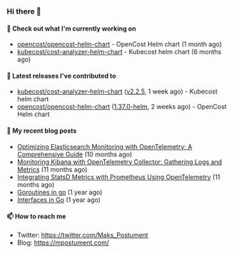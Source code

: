 ### Hi there 👋

#### 👷 Check out what I'm currently working on

- [opencost/opencost-helm-chart](https://github.com/opencost/opencost-helm-chart) - OpenCost Helm chart  (1 month ago)
- [kubecost/cost-analyzer-helm-chart](https://github.com/kubecost/cost-analyzer-helm-chart) - Kubecost helm chart (6 months ago)

#### 🔭 Latest releases I've contributed to

- [kubecost/cost-analyzer-helm-chart](https://github.com/kubecost/cost-analyzer-helm-chart) ([v2.2.5](https://github.com/kubecost/cost-analyzer-helm-chart/releases/tag/v2.2.5), 1 week ago) - Kubecost helm chart
- [opencost/opencost-helm-chart](https://github.com/opencost/opencost-helm-chart) ([1.37.0-helm](https://github.com/opencost/opencost-helm-chart/releases/tag/1.37.0-helm), 2 weeks ago) - OpenCost Helm chart 

#### 📜 My recent blog posts

- [Optimizing Elasticsearch Monitoring with OpenTelemetry: A Comprehensive Guide](https://mpostument.com/posts/programming/observability/otel-elasticsearch/) (10 months ago)
- [Monitoring Kibana with OpenTelemetry Collector: Gathering Logs and Metrics](https://mpostument.com/posts/programming/observability/otel-kibana/) (11 months ago)
- [Integrating StatsD Metrics with Prometheus Using OpenTelemetry](https://mpostument.com/posts/programming/observability/otel-statsd/) (11 months ago)
- [Goroutines in go](https://mpostument.com/posts/programming/golang/basics/go-routines/) (1 year ago)
- [Interfaces in Go](https://mpostument.com/posts/programming/golang/basics/go-interfaces/) (1 year ago)

#### 📫 How to reach me

- Twitter: https://twitter.com/Maks_Postument
- Blog: https://mpostument.com/

